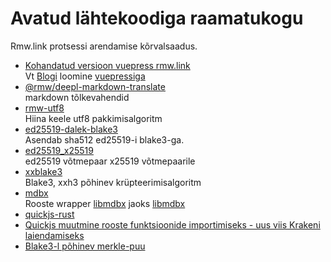 # Avatud lähtekoodiga raamatukogu

Rmw.link protsessi arendamise kõrvalsaadus.

* [Kohandatud versioon vuepress rmw.link](https://github.com/rmw-link/blog-vuepress2)  
  Vt [Blogi](/log/2020-11-29-vuepress.html) loomine [vuepressiga](/log/2020-11-29-vuepress.html)
* [@rmw/deepl-markdown-translate](https://www.npmjs.com/package/@rmw/deepl-markdown-translate)  
  markdown tõlkevahendid
* [rmw-utf8](https://docs.rs/crate/rmw-utf8)  
  Hiina keele utf8 pakkimisalgoritm
* [ed25519-dalek-blake3](https://github.com/rmw-lib/ed25519_x25519)  
  Asendab sha512 ed25519-i blake3-ga.
* [ed25519_x25519](https://github.com/rmw-lib/ed25519_x25519)  
  ed25519 võtmepaar x25519 võtmepaarile
* [xxblake3](https://docs.rs/crate/xxblake3)  
  Blake3, xxh3 põhinev krüpteerimisalgoritm
* [mdbx](https://docs.rs/crate/mdbx)  
  Rooste wrapper [libmdbx](https://github.com/erthink/libmdbx) jaoks [libmdbx](https://github.com/erthink/libmdbx)
* [quickjs-rust](https://github.com/rmw-lib/quickjs-rust)
* [Quickjs muutmine rooste funktsioonide importimiseks - uus viis Krakeni laiendamiseks](/log/2022-04-29-quickjs-rust.html)
* [Blake3-l põhinev merkle-puu](/log/2022-06-02-blake3_merkle.html)